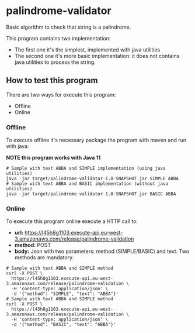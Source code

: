 # palindrome-validator
Basic algorithm to check that string is a palindrome.

This program contains two implementation:
 - The first one it's the simplest, implemented with java utilities
 - The second one it's more basic implementation: it does not contains java utilities to process the string.

## How to test this program
There are two ways for execute this program:
 - Offline
 - Online

### Offline
To execute offline it's necessary package the program with maven and run with java:

**NOTE this program works with Java 11**
```shell script
# Sample with text ABBA and SIMPLE implementation (using java utilities)
java -jar target/palindrome-validator-1.0-SNAPSHOT.jar SIMPLE ABBA
# Sample with text ABBA and BASIC implementation (without java utilities)
java -jar target/palindrome-validator-1.0-SNAPSHOT.jar BASIC ABBA
```

### Online
To execute this program online execute a HTTP call to:
 - **url:** https://l45h8g1103.execute-api.eu-west-3.amazonaws.com/release/palindrome-validation
 - **method:** POST
 - **body:** Json with two parameters: method (SIMPLE/BASIC) and text. Two methods are mandatory. 

```shell script
# Sample with text ABBA and SIMPLE method
curl -X POST \
  https://l45h8g1103.execute-api.eu-west-3.amazonaws.com/release/palindrome-validation \
  -H 'content-type: application/json' \
  -d '{"method": "SIMPLE", "text": "ABBA"}'
# Sample with text ABBA and SIMPLE method
curl -X POST \
  https://l45h8g1103.execute-api.eu-west-3.amazonaws.com/release/palindrome-validation \
  -H 'content-type: application/json' \
  -d '{"method": "BASIC", "text": "ABBA"}'
```